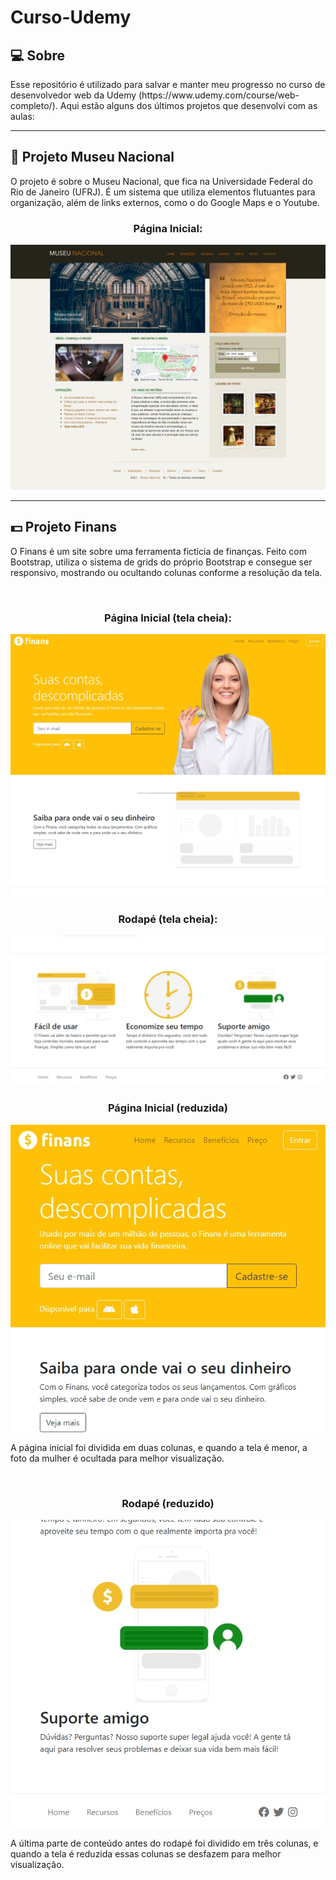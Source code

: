 <h1>Curso-Udemy</h1>

<h2>💻 Sobre</h2>
<p>Esse repositório é utilizado para salvar e manter meu progresso no curso de desenvolvedor web da Udemy (https://www.udemy.com/course/web-completo/).
Aqui estão alguns dos últimos projetos que desenvolvi com as aulas:</p>

---

<h2>🔎 Projeto Museu Nacional</h2>
<p>O projeto é sobre o Museu Nacional, que fica na Universidade Federal do Rio de Janeiro (UFRJ). É um sistema que utiliza elementos flutuantes para organização, além de links externos, como o do Google Maps e o Youtube. </p>

<h3 align="center">Página Inicial:</h3>
<img src="Printscreens/museu-nacional.jpg">

---

<h2>💵 Projeto Finans</h2>
<p>O Finans é um site sobre uma ferramenta 
fictícia de finanças. Feito com Bootstrap,
utiliza o sistema de grids do próprio Bootstrap
e consegue ser responsivo, mostrando ou ocultando colunas
conforme a resolução da tela.</p>

<br>

<h3 align="center">Página Inicial (tela cheia):</h3>
<img src="Printscreens/finans-inicial1-lg.jpg">

<br>

<h3 align="center">Rodapé (tela cheia):</h3>
<img src="Printscreens/finans-inicial2-lg.jpg">

<br>

<h3 align="center">Página Inicial (reduzida)</h3>
<img align="center" src="Printscreens/finans-inicial1-sm.jpg">
<p>A página inicial foi dividida em duas colunas, e quando
a tela é menor, a foto da mulher é ocultada para melhor
visualização.</p>

<br>

<h3 align="center">Rodapé (reduzido)</h3>
<img align="center" src="Printscreens/finans-inicial2-sm.jpg">
<p>A última parte de conteúdo antes do rodapé foi dividido
em três colunas, e quando a tela é reduzida essas colunas
se desfazem para melhor visualização.</p>
